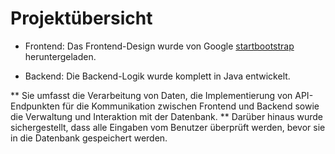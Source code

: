 # Projektübersicht
* Frontend: Das Frontend-Design wurde von Google [startbootstrap](https://startbootstrap.com/) heruntergeladen. 

* Backend: Die Backend-Logik wurde komplett in Java entwickelt.

** Sie umfasst die Verarbeitung von Daten, die Implementierung von API-Endpunkten für die Kommunikation zwischen Frontend und Backend sowie die Verwaltung und Interaktion mit der Datenbank. ** Darüber hinaus wurde sichergestellt, dass alle Eingaben vom Benutzer überprüft werden, bevor sie in die Datenbank gespeichert werden.
